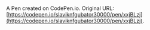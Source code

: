 # 

A Pen created on CodePen.io. Original URL: [https://codepen.io/slaviknfgubator30000/pen/xxjBLzj](https://codepen.io/slaviknfgubator30000/pen/xxjBLzj).

